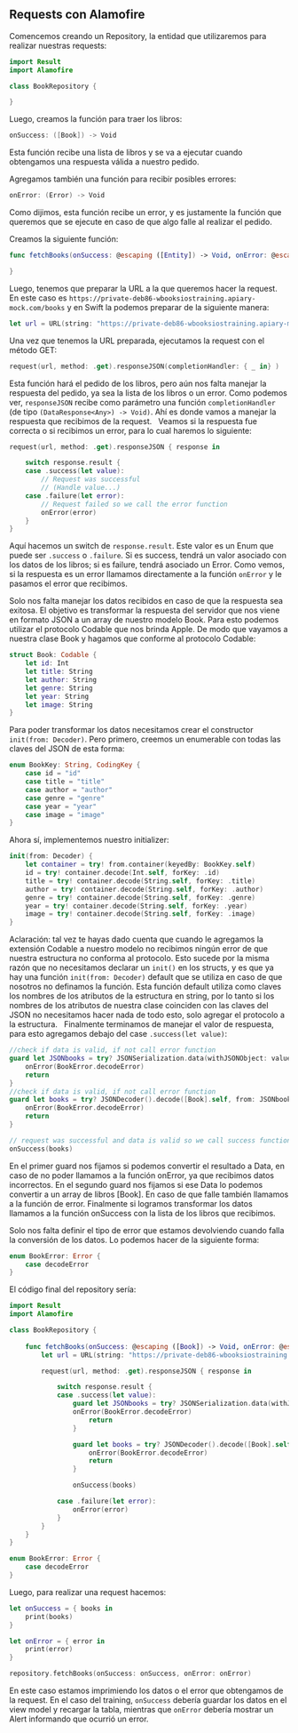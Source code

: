 ## Requests con Alamofire

Comencemos creando un Repository, la entidad que utilizaremos para realizar nuestras requests:

```Swift
import Result
import Alamofire

class BookRepository {

}
```

Luego, creamos la función para traer los libros:

```Swift
onSuccess: ([Book]) -> Void
```

Esta función recibe una lista de libros y se va a ejecutar cuando obtengamos una respuesta válida a nuestro pedido.

Agregamos también una función para recibir posibles errores:

```Swift
onError: (Error) -> Void
```

Como dijimos, esta función recibe un error, y es justamente la función que queremos que se ejecute en caso de que algo falle al realizar el pedido.

Creamos la siguiente función:

```Swift
func fetchBooks(onSuccess: @escaping ([Entity]) -> Void, onError: @escaping (Error) -> Void) {

}
```

Luego, tenemos que preparar la URL a la que queremos hacer la request. En este caso es `https://private-deb86-wbooksiostraining.apiary-mock.com/books` y en Swift la podemos preparar de la siguiente manera:

```Swift
let url = URL(string: "https://private-deb86-wbooksiostraining.apiary-mock.com/books")!
```

Una vez que tenemos la URL preparada, ejecutamos la request con el método GET:

```Swift
request(url, method: .get).responseJSON(completionHandler: { _ in} )
```

Esta función hará el pedido de los libros, pero aún nos falta manejar la respuesta del pedido, ya sea la lista de los libros o un error. Como podemos ver, `responseJSON` recibe como parámetro una función `completionHandler` (de tipo `(DataResponse<Any>) -> Void)`. Ahí es donde vamos a manejar la respuesta que recibimos de la request.
 
Veamos si la respuesta fue correcta o si recibimos un error, para lo cual haremos lo siguiente:

```Swift
request(url, method: .get).responseJSON { response in

	switch response.result {
	case .success(let value):
		// Request was successful
		// (Handle value...)
	case .failure(let error):
		// Request failed so we call the error function
		onError(error)
	}
}
```

Aquí hacemos un switch de `response.result`. Este valor es un Enum que puede ser `.success` o `.failure`. Si es success, tendrá un valor asociado con los datos de los libros; si es failure, tendrá asociado un Error. Como vemos, si la respuesta es un error llamamos directamente a la función `onError` y le pasamos el error que recibimos. 

Solo nos falta manejar los datos recibidos en caso de que la respuesta sea exitosa. El objetivo es transformar la respuesta del servidor que nos viene en formato JSON a un array de nuestro modelo Book. Para esto podemos utilizar el protocolo Codable que nos brinda Apple. De modo que vayamos a nuestra clase Book y hagamos que conforme al protocolo Codable:

```Swift
struct Book: Codable {
	let id: Int
	let title: String
	let author: String
	let genre: String
	let year: String
	let image: String
}
```

Para poder transformar los datos necesitamos crear el constructor `init(from: Decoder)`. Pero primero, creemos un enumerable con todas las claves del JSON de esta forma:

```Swift
enum BookKey: String, CodingKey {
	case id = "id"
	case title = "title"
	case author = "author"
	case genre = "genre"
	case year = "year"
	case image = "image"
}
```

Ahora sí, implementemos nuestro initializer:

```Swift
init(from: Decoder) {
    let container = try! from.container(keyedBy: BookKey.self)
    id = try! container.decode(Int.self, forKey: .id)
    title = try! container.decode(String.self, forKey: .title)
    author = try! container.decode(String.self, forKey: .author)
    genre = try! container.decode(String.self, forKey: .genre)
    year = try! container.decode(String.self, forKey: .year)
    image = try! container.decode(String.self, forKey: .image)
}
```

Aclaración: tal vez te hayas dado cuenta que cuando le agregamos la extensión Codable a nuestro modelo no recibimos ningún error de que nuestra estructura no conforma al protocolo. Esto sucede por la misma razón que no necesitamos declarar un `init()` en los structs, y es que ya hay una función `init(from: Decoder)` default que se utiliza en caso de que nosotros no definamos la función. Esta función default utiliza como claves los nombres de los atributos de la estructura en string, por lo tanto si los nombres de los atributos de nuestra clase coinciden con las claves del JSON no necesitamos hacer nada de todo esto, solo agregar el protocolo a la estructura.
 
Finalmente terminamos de manejar el valor de respuesta, para esto agregamos debajo del case `.success(let value)`:
 
```Swift
//check if data is valid, if not call error function
guard let JSONbooks = try? JSONSerialization.data(withJSONObject: value, options: []) else {
	onError(BookError.decodeError)
	return
}
//check if data is valid, if not call error function
guard let books = try? JSONDecoder().decode([Book].self, from: JSONbooks) else {
	onError(BookError.decodeError)
	return
}

// request was successful and data is valid so we call success function
onSuccess(books)
```

En el primer guard nos fijamos si podemos convertir el resultado a Data, en caso de no poder llamamos a la función onError, ya que recibimos datos incorrectos. En el segundo guard nos fijamos si ese Data lo podemos convertir a un array de libros [Book]. En caso de que falle también llamamos a la función de error. Finalmente si logramos transformar los datos llamamos a la función onSuccess con la lista de los libros que recibimos.

Solo nos falta definir el tipo de error que estamos devolviendo cuando falla la conversión de los datos. Lo podemos hacer de la siguiente forma:

```Swift
enum BookError: Error {
	case decodeError
}
```

El código final del repository sería:

```Swift
import Result
import Alamofire

class BookRepository {
	
	func fetchBooks(onSuccess: @escaping ([Book]) -> Void, onError: @escaping (Error) -> Void) {
		let url = URL(string: "https://private-deb86-wbooksiostraining.apiary-mock.com/books")!

		request(url, method: .get).responseJSON { response in

			switch response.result {
			case .success(let value):
				guard let JSONbooks = try? JSONSerialization.data(withJSONObject: value, options: []) else {
				onError(BookError.decodeError)
					return
				}

				guard let books = try? JSONDecoder().decode([Book].self, from: JSONbooks) else {
					onError(BookError.decodeError)
					return
				}

				onSuccess(books)

			case .failure(let error):
				onError(error)
			}
		}
	}
}

enum BookError: Error {
	case decodeError
}
```

Luego, para realizar una request hacemos: 
 
```Swift
let onSuccess = { books in
	print(books)
}

let onError = { error in
	print(error)
}

repository.fetchBooks(onSuccess: onSuccess, onError: onError)
```

En este caso estamos imprimiendo los datos o el error que obtengamos de la request. En el caso del training, `onSuccess` debería guardar los datos en el view model y recargar la tabla, mientras que `onError` debería mostrar un Alert informando que ocurrió un error.
